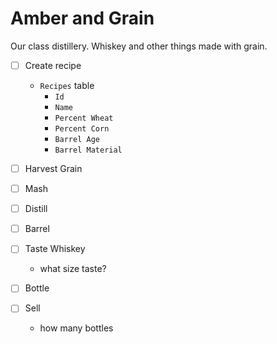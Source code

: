 # Amber and Grain
Our class distillery. Whiskey and other things made with grain.

- [ ] Create recipe
  - `Recipes` table
    - `Id`
    - `Name`
    - `Percent Wheat`
    - `Percent Corn`
    - `Barrel Age`
    - `Barrel Material`

- [ ] Harvest Grain

- [ ] Mash

- [ ] Distill

- [ ] Barrel

- [ ] Taste Whiskey
  - what size taste?

- [ ] Bottle

- [ ] Sell
  - how many bottles
